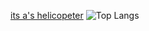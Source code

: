 [its a's helicopeter](https://www.youtube.com/watch?v=dQw4w9WgXcQ)
![Top Langs](https://github-readme-stats.vercel.app/api/top-langs/?username=Osrepnay&layout=compact)
